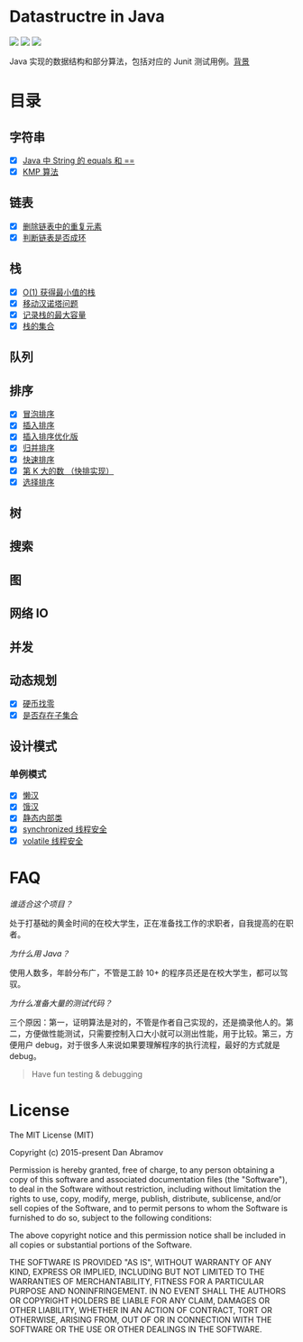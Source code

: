 # Datastructre in Java
![](https://img.shields.io/badge/Algorithm-WIP-orange.svg) ![](https://img.shields.io/badge/maven-3.5.x-green.svg) ![](https://img.shields.io/badge/junit-4.11-green.svg)

Java 实现的数据结构和部分算法，包括对应的 Junit 测试用例。[背景](http://razertory.me/datastructure/2018/06/01/start-my-coding-project.html)

# 目录

## 字符串
* [x] [Java 中 String 的 equals 和 ==](./src/main/java/org/razertory/datastructure/string/StringEqual.java)
* [x] [KMP 算法](./src/main/java/org/razertory/datastructure/string/KMP.java)

## 链表
* [x] [删除链表中的重复元素](./src/main/java/org/razertory/datastructure/linkedlist/DeleteDups.java)
* [x] [判断链表是否成环](./src/main/java/org/razertory/datastructure/linkedlist/LinkedListLoop.java)

## 栈
* [x] [O(1) 获得最小值的栈](./src/main/java/org/razertory/datastructure/stack/StackWithMin.java)
* [x] [移动汉诺塔问题](./src/main/java/org/razertory/datastructure/stack/Hannotower.java)
* [x] [记录栈的最大容量](./src/main/java/org/razertory/datastructure/stack/StackCapacity.java)
* [x] [栈的集合](./src/main/java/org/razertory/datastructure/stack/SetOfStacks.java)

## 队列

## 排序
* [x] [冒泡排序](./src/main/java/org/razertory/datastructure/sort/BubbleSort.java)
* [x] [插入排序](./src/main/java/org/razertory/datastructure/sort/BubbleSort.java)
* [x] [插入排序优化版](./src/main/java/org/razertory/datastructure/sort/BubbleSort.java)
* [x] [归并排序](./src/main/java/org/razertory/datastructure/sort/BubbleSort.java)
* [x] [快速排序](./src/main/java/org/razertory/datastructure/sort/BubbleSort.java)
* [x] [第 K 大的数 （快排实现）](./src/main/java/org/razertory/datastructure/sort/KthBigest.java)
* [x] [选择排序](./src/main/java/org/razertory/datastructure/sort/BubbleSort.java)

## 树

## 搜索

## 图

## 网络 IO

## 并发

## 动态规划
* [x] [硬币找零](./src/main/java/org/razertory/datastructure/dp/Coin.java)
* [x] [是否存在子集合](./src/main/java/org/razertory/datastructure/dp/SubsetSum.java)

## 设计模式
### 单例模式
* [x] [懒汉](./src/main/java/org/razertory/datastructure/designPatterns/singleton/classic/Singleton.java)
* [x] [饿汉](./src/main/java/org/razertory/datastructure/designPatterns/singleton/statics/Singleton.java)
* [x] [静态内部类](./src/main/java/org/razertory/datastructure/designPatterns/singleton/staticInnerClass/Singleton.java)
* [x] [synchronized 线程安全](./src/main/java/org/razertory/datastructure/designPatterns/singleton/threadSafety/Singleton.java)
* [x] [volatile 线程安全](./src/main/java/org/razertory/datastructure/designPatterns/singleton/threadSafetyVolatile/Singleton.java)

# FAQ
*谁适合这个项目？*

处于打基础的黄金时间的在校大学生，正在准备找工作的求职者，自我提高的在职者。

*为什么用 Java？*

使用人数多，年龄分布广，不管是工龄 10+ 的程序员还是在校大学生，都可以驾驭。

*为什么准备大量的测试代码？*

三个原因：第一，证明算法是对的，不管是作者自己实现的，还是摘录他人的。第二，方便做性能测试，只需要控制入口大小就可以测出性能，用于比较。第三，方便用户 debug，对于很多人来说如果要理解程序的执行流程，最好的方式就是 debug。

> Have fun testing & debugging

# License
The MIT License (MIT)

Copyright (c) 2015-present Dan Abramov

Permission is hereby granted, free of charge, to any person obtaining a copy
of this software and associated documentation files (the "Software"), to deal
in the Software without restriction, including without limitation the rights
to use, copy, modify, merge, publish, distribute, sublicense, and/or sell
copies of the Software, and to permit persons to whom the Software is
furnished to do so, subject to the following conditions:

The above copyright notice and this permission notice shall be included in all
copies or substantial portions of the Software.

THE SOFTWARE IS PROVIDED "AS IS", WITHOUT WARRANTY OF ANY KIND, EXPRESS OR
IMPLIED, INCLUDING BUT NOT LIMITED TO THE WARRANTIES OF MERCHANTABILITY,
FITNESS FOR A PARTICULAR PURPOSE AND NONINFRINGEMENT. IN NO EVENT SHALL THE
AUTHORS OR COPYRIGHT HOLDERS BE LIABLE FOR ANY CLAIM, DAMAGES OR OTHER
LIABILITY, WHETHER IN AN ACTION OF CONTRACT, TORT OR OTHERWISE, ARISING FROM,
OUT OF OR IN CONNECTION WITH THE SOFTWARE OR THE USE OR OTHER DEALINGS IN THE
SOFTWARE.


